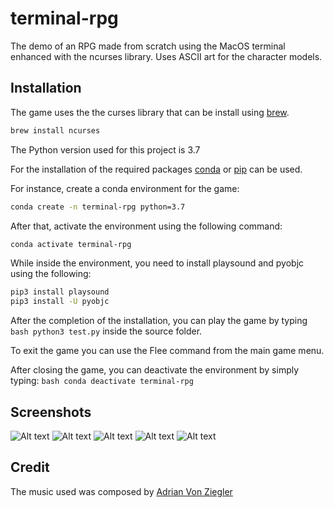 # terminal-rpg
The demo of an RPG made from scratch using the MacOS terminal enhanced with the ncurses library. Uses ASCII art for the character models.

## Installation

The game uses the the curses library that can be install using [brew](https://brew.sh/index_ro).

```bash
brew install ncurses
```

The Python version used for this project is 3.7

For the installation of the required packages [conda](https://www.anaconda.com/products/individual) or [pip](https://pypi.org/project/pip/) can be used.

For instance, create a conda environment for the game:

```bash
conda create -n terminal-rpg python=3.7
```
After that, activate the environment using the following command:

```bash
conda activate terminal-rpg
```
While inside the environment, you need to install playsound and pyobjc using the following:

```bash
pip3 install playsound
pip3 install -U pyobjc
```
After the completion of the installation, you can play the game by typing ```bash python3 test.py``` inside the source folder.

To exit the game you can use the Flee command from the main game menu.

After closing the game, you can deactivate the environment by simply typing: ```bash conda deactivate terminal-rpg```

## Screenshots
![Alt text](https://user-images.githubusercontent.com/57226483/111079616-5f961700-8503-11eb-8117-85f3a25b15d2.png)
![Alt text](https://user-images.githubusercontent.com/57226483/111079619-602ead80-8503-11eb-8f54-25a35a5c517d.png)
![Alt text](https://user-images.githubusercontent.com/57226483/111079634-7177ba00-8503-11eb-8a26-12575c9fa252.png)
![Alt text](https://user-images.githubusercontent.com/57226483/111079618-602ead80-8503-11eb-9772-d12ffccdca3d.png)
![Alt text](https://user-images.githubusercontent.com/57226483/111079614-5efd8080-8503-11eb-92eb-0e03bb352714.png)

## Credit
The music used was composed by [Adrian Von Ziegler](https://www.youtube.com/watch?v=po1Hy4BXLIo)
